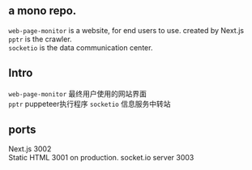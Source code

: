 ## a mono repo.  
`web-page-monitor` is a website, for end users to use. created by Next.js  
`pptr` is the crawler.  
`socketio` is the data communication center.  

## Intro  
`web-page-monitor` 最终用户使用的网站界面  
`pptr` puppeteer执行程序 
`socketio` 信息服务中转站

## ports
Next.js 3002  
Static HTML 3001 on production.
socket.io server 3003